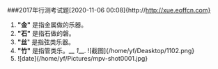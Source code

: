 ###2017年行测考试题[2020-11-06 00:08]{http://http://xue.eoffcn.com}
1. **"金"** 是指金属做的乐器。   
2. __"石"__ 是指石做的磐。   
3.  **"丝**" 是指弦类乐器。    
4. **"竹"** 是指管类乐。__ _1___.  ![截图]{/home/yf/Deasktop/1102.png}    
2.  ![date]{/home/yf/Pictures/mpv-shot0001.jpg}
